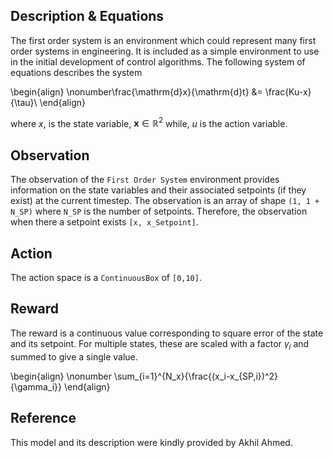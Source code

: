 <script type="text/javascript"
  src="https://cdnjs.cloudflare.com/ajax/libs/mathjax/2.7.0/MathJax.js?config=TeX-AMS_CHTML">
</script>
<script type="text/x-mathjax-config">
  MathJax.Hub.Config({
    tex2jax: {
      inlineMath: [['$','$'], ['\\(','\\)']],
      processEscapes: true},
      jax: ["input/TeX","input/MathML","input/AsciiMath","output/CommonHTML"],
      extensions: ["tex2jax.js","mml2jax.js","asciimath2jax.js","MathMenu.js","MathZoom.js","AssistiveMML.js", "[Contrib]/a11y/accessibility-menu.js"],
      TeX: {
      extensions: ["AMSmath.js","AMSsymbols.js","noErrors.js","noUndefined.js"],
      equationNumbers: {
      autoNumber: "AMS"
      }
    }
  });
</script>


## Description & Equations
The first order system is an environment which could represent many first order systems in engineering. It is included as a simple environment to use in the initial development of control algorithms. The following system of equations describes the system


\begin{align}
  \nonumber\frac{\mathrm{d}x}{\mathrm{d}t} &= \frac{Ku-x}{\tau}\\
\end{align}



where $x$, is the state variable, $\mathbf{x} \in \mathbb{R}^2$ while, $u$ is the action variable.

## Observation
The observation of the `First Order System` environment provides information on the state variables and their associated setpoints (if they exist) at the current timestep. The observation is an array of shape `(1, 1 + N_SP)` where `N_SP` is the number of setpoints. Therefore, the observation when there a setpoint exists
``[x, x_Setpoint]``.

## Action
The action space is a `ContinuousBox` of `[0,10]`.

## Reward

The reward is a continuous value corresponding to square error of the state and its setpoint. For multiple states, these are scaled with a factor $\gamma_i$ and summed to give a single value.


\begin{align}
\nonumber \sum_{i=1}^{N_x}{\frac{(x_i-x_{SP,i})^2}{\gamma_i}}
\end{align}


## Reference

This model and its description were kindly provided by Akhil Ahmed. 